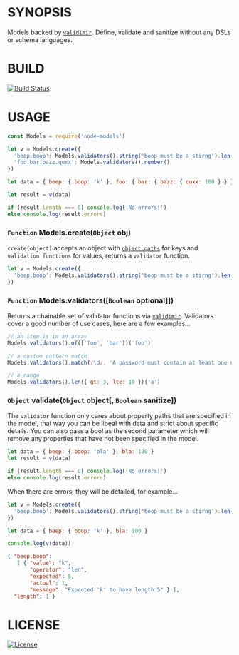 # SYNOPSIS
Models backed by [`validimir`](https://github.com/juliangruber/validimir).
Define, validate and sanitize without any DSLs or schema languages.

# BUILD
[![Build Status](https://travis-ci.org/voltraco/node-models.png)](https://travis-ci.org/voltraco/node-models)

# USAGE
```js
const Models = require('node-models')

let v = Models.create({
  'beep.boop': Models.validators().string('boop must be a stirng').len(5),
  'foo.bar.bazz.quxx': Models.validators().number()
})

let data = { beep: { boop: 'k' }, foo: { bar: { bazz: { quxx: 100 } } }

let result = v(data)

if (result.length === 0) console.log('No errors!')
else console.log(result.errors)
```

### `Function` Models.create(`Object` obj)
`create(object)` accepts an object with 
[`object paths`](https://github.com/mariocasciaro/object-path) for keys and
`validation functions` for values, returns a `validator` function.

```js
let v = Models.create({
  'beep.boop': Models.validators().string('boop must be a stirng').len(3)
})
```

### `Function` Models.validators([`Boolean` optional]])
Returns a chainable set of validator functions via 
[`validimir`](https://github.com/juliangruber/validimir). Validators cover
a good number of use cases, here are a few examples...

```js
// an item is in an array
Models.validators().of(['foo', 'bar'])('foo')

// a custom pattern match
Models.validators().match(/\d/, 'A password must contain at least one number')

// a range
Models.validators().len({ gt: 3, lte: 10 })('a')
```

### `Object` validate(`Object` object[, `Boolean` sanitize])
The `validator` function only cares about property paths that are specified
in the model, that way you can be libeal with data and strict about specific
details. You can also pass a bool as the second parameter which will remove
any properties that have not been specified in the model.

```js
let data = { beep: { boop: 'bla' }, bla: 100 }
let result = v(data)

if (result.length === 0) console.log('No errors!')
else console.log(result.errors)
```

When there are errors, they will be detailed, for example...

```js
let v = Models.create({
  'beep.boop': Models.validators().string('boop must be a stirng').len(5)
})

let data = { beep: { boop: 'k' }, bla: 100 }

console.log(v(data))
```

```json
{ "beep.boop":
   [ { "value": "k",
       "operator": "len",
       "expected": 5,
       "actual": 1,
       "message": "Expected 'k' to have length 5" } ],
  "length": 1 }
```

# LICENSE

[![License](https://img.shields.io/npm/l/array.from.svg)](/LICENSE)

